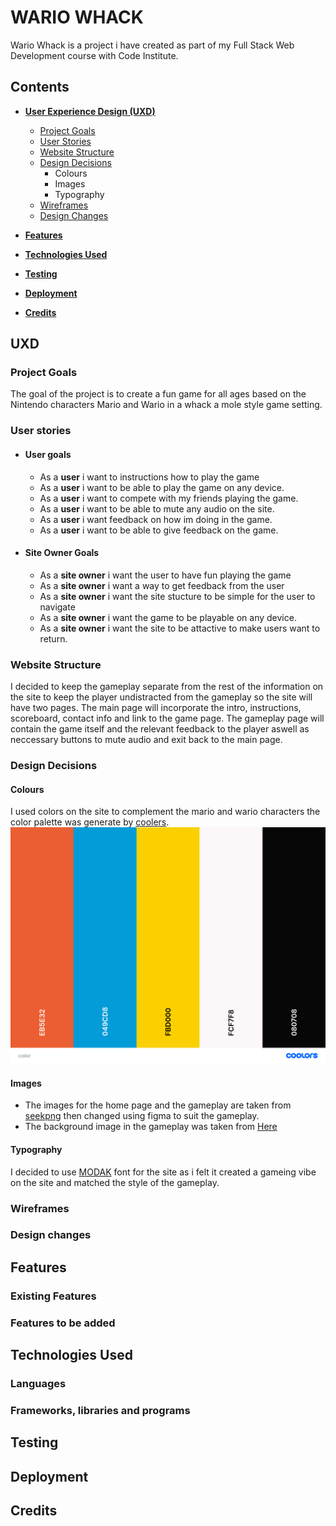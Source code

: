 # **WARIO WHACK**
Wario Whack is a project i have created as part of my Full Stack Web Development course with Code Institute.


## Contents

- [**User Experience Design (UXD)**](<#UXD>)

  - [Project Goals](<#project-goals>)
  - [User Stories](<#user-stories>)
  - [Website Structure](<#website-structure>)
  - [Design Decisions](<#design-decisions>)
    - Colours
    - Images
    - Typography
  - [Wireframes](<#wireframes>)
  - [Design Changes](<#design-changes>)

- [**Features**](#features)

- [**Technologies Used**](#technologies-Used)

- [**Testing**](#testing)

- [**Deployment**](#deployment)

- [**Credits**](#credits)
## UXD
### Project Goals
The goal of the project is to create a fun game for all ages based on the Nintendo characters Mario and Wario in a whack a mole style game setting. 

### User stories

- #### User goals

    + As a **user** i want to instructions how to play the game
   + As a **user** i want to be able to play the game on any device.
   + As a **user** i want to compete with my friends playing the game.
   + As a **user** i want to be able to mute any audio on the site.
  + As a **user** i want feedback on how im doing in the game.
  + As a **user** i want to be able to give feedback on the game.

- #### Site Owner Goals
  + As a **site owner** i want the user to have fun playing the game
  + As a **site owner** i want a way to get feedback from the user
  + As a **site owner** i want the site stucture to be simple for the user to navigate
  + As a **site owner** i want the game to be playable on any device.
  + As a **site owner** i want the site to be attactive to make users want to return.

### Website Structure
I decided to keep the gameplay separate from the rest of the information on the site to keep the player undistracted from the gameplay so the site will have two pages. The main page will incorporate the intro, instructions, scoreboard, contact info and link to the game page. The gameplay page will contain the game itself and the relevant feedback to the player aswell as neccessary buttons to mute audio and exit back to the main page. 
###  Design Decisions
#### Colours
I used colors on the site to complement the mario and wario characters the color palette was generate by [coolers](https://coolors.co/).
![Colour palette](assets/images/color.png)
#### Images
- The images for the home page and the gameplay are taken from [seekpng](https://www.seekpng.com/ks/clipart/) then changed using figma to suit the gameplay.
- The background image in the gameplay was taken from [Here](https://wallpaperaccess.com/cartoon-sky)

#### Typography
I decided to use [MODAK](https://fonts.google.com/specimen/Modak) font for the site as i felt it created a gameing vibe on the site and matched the style of the gameplay.  
### Wireframes
### Design changes
## Features
### Existing Features
### Features to be added
## Technologies Used
### Languages
### Frameworks, libraries and programs
## Testing
## Deployment
## Credits
